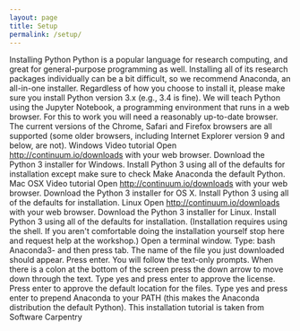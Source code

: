 ```yaml
---
layout: page
title: Setup
permalink: /setup/
---
```

Installing Python
Python is a popular language for research computing, and great for general-purpose programming as well. Installing all of its research packages individually can be a bit difficult, so we recommend Anaconda, an all-in-one installer.
Regardless of how you choose to install it, please make sure you install Python version 3.x (e.g., 3.4 is fine).
We will teach Python using the Jupyter Notebook, a programming environment that runs in a web browser. For this to work you will need a reasonably up-to-date browser. The current versions of the Chrome, Safari and Firefox browsers are all supported (some older browsers, including Internet Explorer version 9 and below, are not).
Windows
Video tutorial
Open http://continuum.io/downloads with your web browser.
Download the Python 3 installer for Windows.
Install Python 3 using all of the defaults for installation except make sure to check Make Anaconda the default Python.
Mac OSX
Video tutorial
Open http://continuum.io/downloads with your web browser.
Download the Python 3 installer for OS X.
Install Python 3 using all of the defaults for installation.
Linux
Open http://continuum.io/downloads with your web browser.
Download the Python 3 installer for Linux.
Install Python 3 using all of the defaults for installation. (Installation requires using the shell. If you aren't comfortable doing the installation yourself stop here and request help at the workshop.)
Open a terminal window.
Type:
bash Anaconda3-
and then press tab. The name of the file you just downloaded should appear.
Press enter. You will follow the text-only prompts. When there is a colon at the bottom of the screen press the down arrow to move down through the text. Type yes and press enter to approve the license. Press enter to approve the default location for the files. Type yes and press enter to prepend Anaconda to your PATH (this makes the Anaconda distribution the default Python).
This installation tutorial is taken from Software Carpentry
